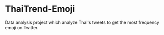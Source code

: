 # ThaiTrend-Emoji
Data analysis project which analyze Thai's tweets to get the most frequency emoji on Twitter. 
